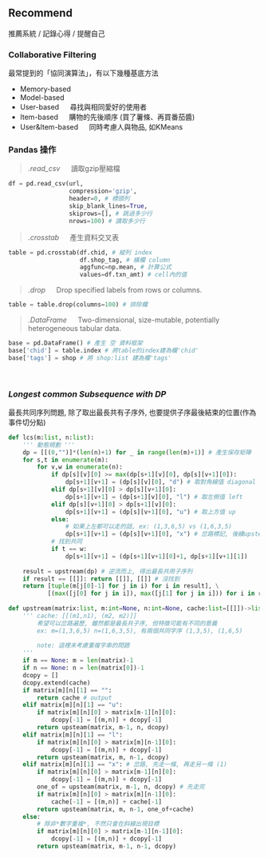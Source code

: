 ## Recommend
推薦系統 / 記錄心得 / 提醒自己


### Collaborative Filtering
最常提到的「協同演算法」，有以下幾種基底方法
+ Memory-based &emsp; 
+ Model-based &emsp; 
+ User-based &emsp; 尋找與相同愛好的使用者
+ Item-based &emsp; 購物的先後順序 (買了薯條、再買番茄醬)
+ User&Item-based &emsp; 同時考慮人與物品, 如KMeans


### Pandas 操作

> *.read_csv* &emsp; 讀取gzip壓縮檔

```python
df = pd.read_csv(url, 
                 compression='gzip',
                 header=0, # 標頭列
                 skip_blank_lines=True, 
                 skiprows=[], # 跳過多少行
                 nrows=100) # 讀取多少行
```

> *.crosstab* &emsp; 產生資料交叉表

```python
table = pd.crosstab(df.chid, # 縱列 index
                    df.shop_tag, # 橫欄 column
                    aggfunc=np.mean, # 計算公式
                    values=df.txn_amt) # cell內的值
```

> *.drop* &emsp; Drop specified labels from rows or columns.

```python
table = table.drop(columns=100) # 排除欄
```

> *.DataFrame* &emsp; Two-dimensional, size-mutable, potentially heterogeneous tabular data.

```python
base = pd.DataFrame() # 產生 空 資料框架
base['chid'] = table.index # 將table的index建為欄'chid'
base['tags'] = shop # 將 shop:list 建為欄'tags'
```
&nbsp;
### *Longest common Subsequence with DP*
最長共同序列問題, 除了取出最長共有子序外, 也要提供子序最後結束的位置(作為事件切分點)

```python
def lcs(m:list, n:list):
    ''' 動態規劃 '''
    dp = [[(0,"")]*(len(n)+1) for _ in range(len(m)+1)] # 產生保存矩陣
    for s,t in enumerate(m):
        for v,w in enumerate(n):
            if dp[s][v][0] >= max(dp[s+1][v][0], dp[s][v+1][0]):
                dp[s+1][v+1] = (dp[s][v][0], "d") # 取對角線值 diagonal
            elif dp[s+1][v][0] > dp[s][v+1][0]:
                dp[s+1][v+1] = (dp[s+1][v][0], "l") # 取左側值 left
            elif dp[s][v+1][0] > dp[s+1][v][0]:
                dp[s+1][v+1] = (dp[s][v+1][0], "u") # 取上方值 up
            else: 
                # 如果上左都可以走的話, ex: (1,3,6,5) vs (1,6,3,5)
                dp[s+1][v+1] = (dp[s][v+1][0], "x") # 岔路標記, 後續upsteam疊代 (1)
            # 找到共同
            if t == w: 
                dp[s+1][v+1] = (dp[s+1][v+1][0]+1, dp[s+1][v+1][1])
    
    result = upstream(dp) # 逆流而上, 得出最長共用子序列
    if result == [[]]: return [[]], [[]] # 沒找到
    return [tuple(m[j[0]-1] for j in i) for i in result], \
           [(max([j[0] for j in i]), max([j[1] for j in i])) for i in result] # 結束點cut point
           
def upstream(matrix:list, m:int=None, n:int=None, cache:list=[[]])->list:
    ''' cache: [[(m1,n1), (m2, m2)]]
        希望可以岔路遍歷, 雖然都是最長共子序, 但特徵可能有不同的意義
        ex: m=(1,3,6,5) n=(1,6,3,5), 有兩個共同字序 (1,3,5), (1,6,5)
        
        note: 這裡未考慮重複字串的問題
    '''
    if m == None: m = len(matrix)-1
    if n == None: n = len(matrix[0])-1
    dcopy = []
    dcopy.extend(cache)
    if matrix[m][n][1] == "":
        return cache # output
    elif matrix[m][n][1] == "u":
        if matrix[m][n][0] > matrix[m-1][n][0]:
            dcopy[-1] = [(m,n)] + dcopy[-1]
        return upsteam(matrix, m-1, n, dcopy)
    elif matrix[m][n][1] == "l":
        if matrix[m][n][0] > matrix[m][n-1][0]:
            dcopy[-1] = [(m,n)] + dcopy[-1]
        return upsteam(matrix, m, n-1, dcopy)
    elif matrix[m][n][1] == "x": # 岔路, 先走一條, 再走另一條 (1)
        if matrix[m][n][0] > matrix[m-1][n][0]:
            dcopy[-1] = [(m,n)] + dcopy[-1]
        one_of = upsteam(matrix, m-1, n, dcopy) # 先走完
        if matrix[m][n][0] > matrix[m][n-1][0]:
            cache[-1] = [(m,n)] + cache[-1]
        return upsteam(matrix, m, n-1, one_of+cache)
    else:
        # 除非*數字重複*, 不然只會在斜線出現目標
        if matrix[m][n][0] > matrix[m-1][n-1][0]:
            dcopy[-1] = [(m,n)] + dcopy[-1]
        return upsteam(matrix, m-1, n-1, dcopy)
```


